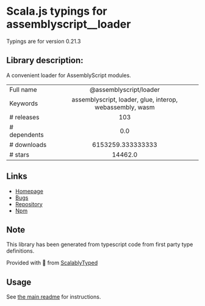 
# Scala.js typings for assemblyscript__loader

Typings are for version 0.21.3

## Library description:
A convenient loader for AssemblyScript modules.

|                    |                 |
| ------------------ | :-------------: |
| Full name          | @assemblyscript/loader |
| Keywords           | assemblyscript, loader, glue, interop, webassembly, wasm |
| # releases         | 103 |
| # dependents       | 0.0 |
| # downloads        | 6153259.333333333 |
| # stars            | 14462.0 |

## Links
- [Homepage](https://assemblyscript.org)
- [Bugs](https://github.com/AssemblyScript/assemblyscript/issues)
- [Repository](https://github.com/AssemblyScript/assemblyscript)
- [Npm](https://www.npmjs.com/package/%40assemblyscript%2Floader)
    


## Note
This library has been generated from typescript code from first party type definitions.

Provided with :purple_heart: from [ScalablyTyped](https://github.com/oyvindberg/ScalablyTyped)

## Usage
See [the main readme](../../readme.md) for instructions.


